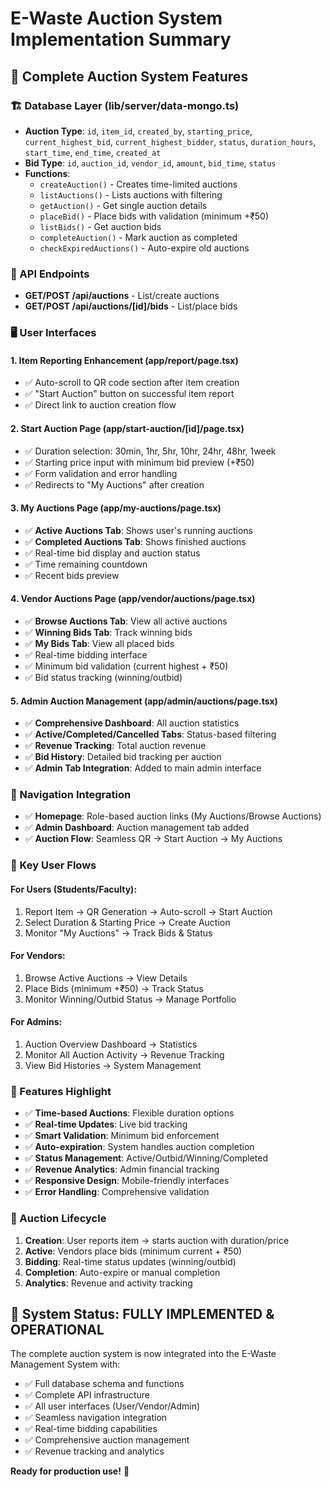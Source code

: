 # E-Waste Auction System Implementation Summary

## 🎯 Complete Auction System Features

### 🏗️ Database Layer (lib/server/data-mongo.ts)
- **Auction Type**: `id`, `item_id`, `created_by`, `starting_price`, `current_highest_bid`, `current_highest_bidder`, `status`, `duration_hours`, `start_time`, `end_time`, `created_at`
- **Bid Type**: `id`, `auction_id`, `vendor_id`, `amount`, `bid_time`, `status`
- **Functions**:
  - `createAuction()` - Creates time-limited auctions
  - `listAuctions()` - Lists auctions with filtering
  - `getAuction()` - Get single auction details
  - `placeBid()` - Place bids with validation (minimum +₹50)
  - `listBids()` - Get auction bids
  - `completeAuction()` - Mark auction as completed
  - `checkExpiredAuctions()` - Auto-expire old auctions

### 🔗 API Endpoints
- **GET/POST /api/auctions** - List/create auctions
- **GET/POST /api/auctions/[id]/bids** - List/place bids

### 🖥️ User Interfaces

#### 1. **Item Reporting Enhancement** (app/report/page.tsx)
- ✅ Auto-scroll to QR code section after item creation
- ✅ "Start Auction" button on successful item report
- ✅ Direct link to auction creation flow

#### 2. **Start Auction Page** (app/start-auction/[id]/page.tsx)
- ✅ Duration selection: 30min, 1hr, 5hr, 10hr, 24hr, 48hr, 1week
- ✅ Starting price input with minimum bid preview (+₹50)
- ✅ Form validation and error handling
- ✅ Redirects to "My Auctions" after creation

#### 3. **My Auctions Page** (app/my-auctions/page.tsx)
- ✅ **Active Auctions Tab**: Shows user's running auctions
- ✅ **Completed Auctions Tab**: Shows finished auctions
- ✅ Real-time bid display and auction status
- ✅ Time remaining countdown
- ✅ Recent bids preview

#### 4. **Vendor Auctions Page** (app/vendor/auctions/page.tsx)
- ✅ **Browse Auctions Tab**: View all active auctions
- ✅ **Winning Bids Tab**: Track winning bids
- ✅ **My Bids Tab**: View all placed bids
- ✅ Real-time bidding interface
- ✅ Minimum bid validation (current highest + ₹50)
- ✅ Bid status tracking (winning/outbid)

#### 5. **Admin Auction Management** (app/admin/auctions/page.tsx)
- ✅ **Comprehensive Dashboard**: All auction statistics
- ✅ **Active/Completed/Cancelled Tabs**: Status-based filtering
- ✅ **Revenue Tracking**: Total auction revenue
- ✅ **Bid History**: Detailed bid tracking per auction
- ✅ **Admin Tab Integration**: Added to main admin interface

### 🔧 Navigation Integration
- ✅ **Homepage**: Role-based auction links (My Auctions/Browse Auctions)
- ✅ **Admin Dashboard**: Auction management tab added
- ✅ **Auction Flow**: Seamless QR → Start Auction → My Auctions

### 📱 Key User Flows

#### **For Users (Students/Faculty)**:
1. Report Item → QR Generation → Auto-scroll → Start Auction
2. Select Duration & Starting Price → Create Auction
3. Monitor "My Auctions" → Track Bids & Status

#### **For Vendors**:
1. Browse Active Auctions → View Details
2. Place Bids (minimum +₹50) → Track Status
3. Monitor Winning/Outbid Status → Manage Portfolio

#### **For Admins**:
1. Auction Overview Dashboard → Statistics
2. Monitor All Auction Activity → Revenue Tracking
3. View Bid Histories → System Management

### 🎨 Features Highlight
- ✅ **Time-based Auctions**: Flexible duration options
- ✅ **Real-time Updates**: Live bid tracking
- ✅ **Smart Validation**: Minimum bid enforcement
- ✅ **Auto-expiration**: System handles auction completion
- ✅ **Status Management**: Active/Outbid/Winning/Completed
- ✅ **Revenue Analytics**: Admin financial tracking
- ✅ **Responsive Design**: Mobile-friendly interfaces
- ✅ **Error Handling**: Comprehensive validation

### 🔄 Auction Lifecycle
1. **Creation**: User reports item → starts auction with duration/price
2. **Active**: Vendors place bids (minimum current + ₹50)
3. **Bidding**: Real-time status updates (winning/outbid)
4. **Completion**: Auto-expire or manual completion
5. **Analytics**: Revenue and activity tracking

## 🎉 System Status: **FULLY IMPLEMENTED & OPERATIONAL**

The complete auction system is now integrated into the E-Waste Management System with:
- ✅ Full database schema and functions
- ✅ Complete API infrastructure
- ✅ All user interfaces (User/Vendor/Admin)
- ✅ Seamless navigation integration
- ✅ Real-time bidding capabilities
- ✅ Comprehensive auction management
- ✅ Revenue tracking and analytics

**Ready for production use!** 🚀
